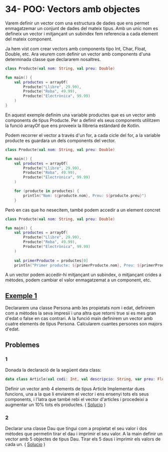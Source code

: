 # 34- POO: Vectors amb objectes

Varem definir un vector com una estructura de dades que ens permet enmagatzemar un conjunt de dades del mateix tipus. Amb un unic nom es defineix un vector i mitjançant un subindex fem referencia a cada element del mateix component.

Ja hem vist com crear vectors amb components tipo Int, Char, Float, Double, etc. Ara veurem com definir un vector amb components d'una determinada classe que declararem nosaltres.

```kotlin
class Producte(val nom: String, val preu: Double)

fun main() {
    val productes = arrayOf(
        Producte("Llibre", 29.99),
        Producte("Roba", 49.99),
        Producte("Electrònica", 99.99)
    )
}

```

En aquest exemple definim una variable productes que es un vector amb components de tipus Producte. Per a definir els seus components utilitzem la funció arrayOf que ens proveeix la llibreria estàndard de Kotlin.

Podem recorrer el vector a través d'un for, a cada cicle del for, a la variable producte es guardara un dels components del vector.

```kotlin
class Producte(val nom: String, val preu: Double)

fun main() {
    val productes = arrayOf(
        Producte("Llibre", 29.99),
        Producte("Roba", 49.99),
        Producte("Electrònica", 99.99)
    )

    for (producte in productes) {
        println("Nom: ${producte.nom}, Preu: ${producte.preu}")
    }
```

Però en cas que ho nesecitem, també podem accedir a un element concret

```kotlin
class Producte(val nom: String, val preu: Double)

fun main() {
    val productes = arrayOf(
        Producte("Llibre", 29.99),
        Producte("Roba", 49.99),
        Producte("Electrònica", 99.99)
    )
    
    val primerProducte = productes[0]
    println("Primer producte: ${primerProducte.nom}, Preu: ${primerProducte.preu}")
```

A un vector podem accedir-hi mitjançant un subindex, o mitjançant crides a mètodes, podem cambiar el valor enmagatzemat a un component, etc.


## [Exemple 1](https://github.com/marcmoiagese/curskotlin/blob/master/34-POO-Vectors_amb_Objectes/Exemple1/src/main/kotlin/Main.kt)

Declararem una classe Persona amb les propietats nom i edat, definirem com a mètodes la seva impresií i una altra que retorni true si es mes gran d'edat o false en cas contrari.
A la funció main definirem un vector amb cuatre elements de tipus Persona. Calcularem cuantes persones son majors d'edat.


## Problemes

### 1

Donada la declaració de la següent data class:

```kotlin
data class Article(val codi: Int, val descripcio: String, var preu: Float)
```

Definir un vector amb 4 elements de tipus Article
Implementar dues funcions, una a la que li enviarem el vector i ens ensenyi tots els seus components, i l'latra que també rebi el vector d'articles i procedeixi a augmentar un 10% tots els productes.  ( [Solucio](https://github.com/marcmoiagese/curskotlin/blob/master/34-POO-Vectors_amb_Objectes/Problema1/src/main/kotlin/Main.kt) )


### 2

Declarar una classe Dau que tingui com a propietat el seu valor i dos mètodes que permetin tirar el dau i imprimir el seu valor.
A la main definir un vector amb 5 objectes de tipus Dau.
Tirar els 5 daus i imprimir els valors de cada un. ( [Solucio](https://github.com/marcmoiagese/curskotlin/blob/master/34-POO-Vectors_amb_Objectes/Problema2/src/main/kotlin/Main.kt) )
